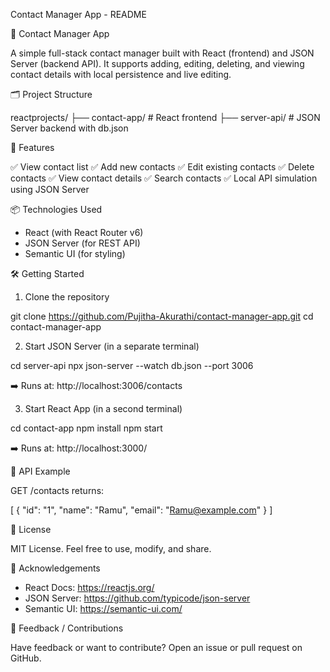 Contact Manager App - README

📇 Contact Manager App

A simple full-stack contact manager built with React (frontend) and JSON Server (backend API). It supports adding, editing, deleting, and viewing contact details with local persistence and live editing.

🗂️ Project Structure

reactprojects/
├── contact-app/      # React frontend
├── server-api/       # JSON Server backend with db.json

🚀 Features

✅ View contact list
✅ Add new contacts
✅ Edit existing contacts
✅ Delete contacts
✅ View contact details
✅ Search contacts
✅ Local API simulation using JSON Server

📦 Technologies Used

- React (with React Router v6)
- JSON Server (for REST API)
- Semantic UI (for styling)

🛠️ Getting Started

1. Clone the repository

git clone https://github.com/Pujitha-Akurathi/contact-manager-app.git
cd contact-manager-app

2. Start JSON Server (in a separate terminal)

cd server-api
npx json-server --watch db.json --port 3006

➡️ Runs at: http://localhost:3006/contacts

3. Start React App (in a second terminal)

cd contact-app
npm install
npm start

➡️ Runs at: http://localhost:3000/

📁 API Example

GET /contacts returns:

[
  {
    "id": "1",
    "name": "Ramu",
    "email": "Ramu@example.com"
  }
]


📄 License

MIT License. Feel free to use, modify, and share.

🙌 Acknowledgements

- React Docs: https://reactjs.org/
- JSON Server: https://github.com/typicode/json-server
- Semantic UI: https://semantic-ui.com/

💬 Feedback / Contributions

Have feedback or want to contribute? Open an issue or pull request on GitHub.
